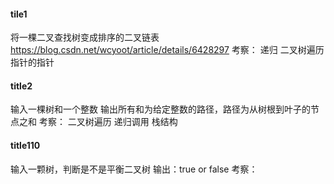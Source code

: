 #### tile1
将一棵二叉查找树变成排序的二叉链表
https://blog.csdn.net/wcyoot/article/details/6428297
考察：
	递归
	二叉树遍历
	指针的指针
#### title2
输入一棵树和一个整数
输出所有和为给定整数的路径，路径为从树根到叶子的节点之和
考察：
	二叉树遍历
	递归调用
	栈结构
#### title110
输入一颗树，判断是不是平衡二叉树
输出：true  or  false
考察：
	